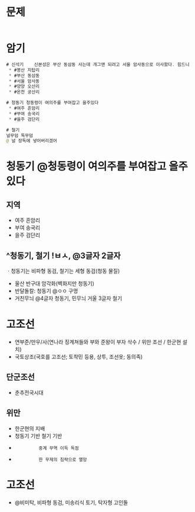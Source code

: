 # 문제
```java

```

# 암기
```java
# 신석기    신본성은 부산 동삼동 사는데 개그맨 되려고 서울 암사동으로 이사왔다. 힘드니 양양으로 온천가자 
 * #봉산 지탑리
 * #부산 동삼동
 * #서울 암사동
 * #양양 오산리
 * #온천 궁산리

# 청동기 청동령이 여의주를 부여잡고 을주있다
 * #여주 흔암리
 * #부여 송국리
 * #을주 검단리

# 철기
널무덤 독무덤
@ 널 장독에 넣어버리겠어
```

# 청동기 @청동령이 여의주를 부여잡고 을주있다
## 지역
* 여주 흔암리
* 부여 송국리
* 을주 검단리

## ^청동기, 철기 !ㅂㅅ, @3글자 2글자
ㆍ청동기는 비파형 동검, 철기는 세형 동검(청동 물질)
* 울산 반구대 암각화(벽화지만 청동기)
* 반달돌칼: 청동기 @ㅇㅇ 구멍
* 거친무늬 @4글자 청동기, 민무늬 거울 3글자 철기



# 고조선
* 연부준/만우/사(연나라 징계쳐들와 부와 준왕이 부자 삭수 / 위만 조선 / 한군현 설치)
* 국토상조(국호를 고조선; 토착민 등용, 상투, 조선옷; 동의족)

## 단군조선
* 춘추전국시대

## 위만
 * 한군현의 지배
 * 청동기 기반	철기 기반
 * 				중계 무역 이득 독점
 * 				한 무제의 침략으로 멸망

# 고조선
* @비미탁, 비파형 동검, 미송리식 토기, 탁자형 고인돌
